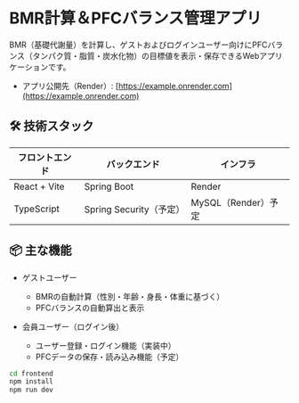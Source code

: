 # BMR計算＆PFCバランス管理アプリ

BMR（基礎代謝量）を計算し、ゲストおよびログインユーザー向けにPFCバランス（タンパク質・脂質・炭水化物）の目標値を表示・保存できるWebアプリケーションです。

- アプリ公開先（Render）: [https://example.onrender.com](https://example.onrender.com)

## 🛠 技術スタック

| フロントエンド | バックエンド   | インフラ     | 
|----------------|----------------|--------------|
| React + Vite   | Spring Boot    | Render       | 
| TypeScript     | Spring Security（予定） | MySQL（Render）予定 |

## 📦 主な機能

- ゲストユーザー
  - BMRの自動計算（性別・年齢・身長・体重に基づく）
  - PFCバランスの自動算出と表示

- 会員ユーザー（ログイン後）
  - ユーザー登録・ログイン機能（実装中）
  - PFCデータの保存・読み込み機能（予定）


```bash
cd frontend
npm install
npm run dev
